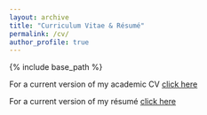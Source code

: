 ```yaml
---
layout: archive
title: "Curriculum Vitae & Résumé"
permalink: /cv/
author_profile: true
---
```


{% include base_path %}

For a current version of my academic CV [click here](https://myonshin.github.io/files/CV.pdf)

For a current version of my résumé [click here](https://myonshin.github.io/files/MJS_Resume.pdf)
